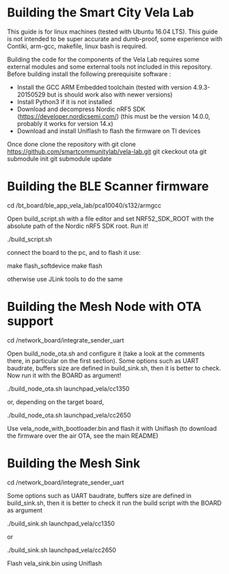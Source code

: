 Building the Smart City Vela Lab
========================

This guide is for linux machines (tested with Ubuntu 16.04 LTS).
This guide is not intended to be super accurate and dumb-proof, some experience with Contiki, arm-gcc, makefile, linux bash is required.

Building the code for the components of the Vela Lab requires some external modules and some external tools not included in this repository.
Before building install the following prerequisite software :
* Install the GCC ARM Embedded toolchain (tested with version 4.9.3-20150529 but is should work also with newer versions)
* Install Python3 if it is not installed
* Download and decompress Nordic nRF5 SDK (https://developer.nordicsemi.com/) (this must be the version 14.0.0, probably it works for version 14.x)
* Download and install Uniflash to flash the firmware on TI devices

Once done clone the repository with
git clone https://github.com/smartcommunitylab/vela-lab.git
git ckeckout ota
git submodule init
git submodule update


Building the BLE Scanner firmware
========================
cd /bt_board/ble_app_vela_lab/pca10040/s132/armgcc

Open build_script.sh with a file editor and set NRF52_SDK_ROOT with the absolute path of the Nordic nRF5 SDK root.
Run it!

./build_script.sh

connect the board to the pc, and to flash it use:

make flash_softdevice
make flash

otherwise use JLink tools to do the same


Building the Mesh Node with OTA support
========================
cd /network_board/integrate_sender_uart

Open build_node_ota.sh and configure it (take a look at the comments there, in particular on the first section).
Some options such as UART baudrate, buffers size are defined in build_sink.sh, then it is better to check.
Now run it with the BOARD as argument!

./build_node_ota.sh launchpad_vela/cc1350

or, depending on the target board,

./build_node_ota.sh launchpad_vela/cc2650

Use vela_node_with_bootloader.bin and flash it with Uniflash (to download the firmware over the air OTA, see the main README)


Building the Mesh Sink
========================
cd /network_board/integrate_sender_uart

Some options such as UART baudrate, buffers size are defined in build_sink.sh, then it is better to check it 
run the build script with the BOARD as argument

./build_sink.sh launchpad_vela/cc1350

or

./build_sink.sh launchpad_vela/cc2650

Flash vela_sink.bin using Uniflash

